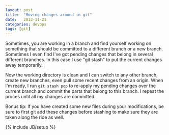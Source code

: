 ```yaml
---
layout: post
title:  "Moving changes around in git"
date:   2013-11-21 
categories: devops
tags: [git]
---
```


Sometimes, you are working in a branch and find yourself working on something that should be committed to a different branch or a new branch. Sometimes I even find I've got pending changes that belong in several different branches. In this case I use "git stash" to put the current changes away temporarily. 

Now the working directory is clean and I can switch to any other branch, create new branches, even pull some recent changes from an origin. When I'm ready, I run  `git stash pop` to re-apply my pending changes over the current branch and commit the parts that belong to this branch. I repeat the proces until all my changes are committed.

Bonus tip: If you have created some new files during your modifications, be sure to first git add these changes before stashing to make sure they are taken along the ride as well.

{% include JB/setup %}